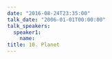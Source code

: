```yaml
---
date: "2016-08-24T23:35:00"
talk_date: "2006-01-01T00:00:00"
talk_speakers:
  speaker1:
    name:
title: 10. Planet
---
```

